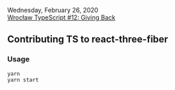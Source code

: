 Wednesday, February 26, 2020\
[Wrocław TypeScript #12: Giving Back](https://www.meetup.com/WrocTypeScript/events/sjzhvqybcdbjc/)

## Contributing TS to react-three-fiber

### Usage

```
yarn
yarn start
```
